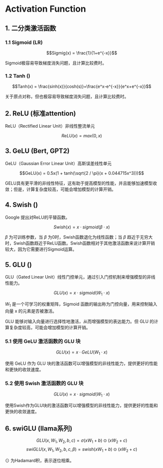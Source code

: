 # Activation Function

## 1. 二分类激活函数
### 1.1 Sigmoid (LR)
$$Sigmig(x) = \frac{1}{1+e^{-x}}$$

Sigmoid极容易导致梯度消失问题，且计算比较费时。

### 1.2 Tanh ()
$$Tanh(x) = \frac{sinh(x)}{cosh(s)}=\frac{e^x-e^{-x}}{e^x+e^{-x}}$$

关于原点对称，但也极容易导致梯度消失问题，且计算比较费时。

## 2. ReLU (标准attention)
ReLU（Rectified Linear Unit）非线性整流单元

$$ReLU(x) = max(0, x)$$

## 3. GeLU (Bert, GPT2)

GeLU（Gaussian Error Linear Unit）高斯误差线性单元

$$GeLU(x) = 0.5x(1 + tanh(\sqrt{2 / \pi}(x + 0.044715x^3)))$$

GELU具有更平滑的非线性特征，这有助于提高模型的性能，并且能够加速模型收敛；但是，计算复杂度较高，可能会增加模型的计算开销。

## 4. Swish ()
Google 提出对ReLU的平替函数。

$$Swish(x) = x \cdot sigmoid(\beta \cdot x)$$

$\beta$ 为可训练参数，当 $\beta$ 为0时，Swish函数退化为线性函数；当 $\beta$ 趋近于无穷大时，Swish函数趋近于ReLU函数。Swish函数相对于其他激活函数来说计算开销较大，因为它需要进行Sigmoid运算。

## 5. GLU ()
GLU（Gated Linear Unit）线性门控单元，通过引入门控机制来增强模型的非线性能力。

$$GLU(x) = x \cdot sigmoid(W_1 \cdot x)$$

$W_1$ 是一个可学习的权重矩阵，Sigmoid 函数的输出称为门控向量，用来控制输入向量 x 的元素是否被激活。

GLU 能够对输入向量进行选择性地激活，从而增强模型的表达能力。但 GLU 的计算复杂度较高，可能会增加模型的计算开销。

### 5.1 使用 GeLU 激活函数的 GLU 块

$$GLU(x) = x \cdot GeLU(W_1 \cdot x)$$

使用 GeLU 作为 GLU 块的激活函数可以增强模型的非线性能力，提供更好的性能和更快的收敛速度。

### 5.2 使用 Swish 激活函数的 GLU 块

$$GLU(x) = x \cdot sigmoid(W_1 \cdot x)$$

使用Swish作为GLU块的激活函数可以增强模型的非线性能力，提供更好的性能和更快的收敛速度。

## 6. swiGLU (llama系列)

$$GLU(x,W_1,W_2,b,c)=\sigma(xW_1+b) \odot (xW_2+c)$$
$$swiGLU(x,W_1,W_2,b,c,\beta)=swish(xW_1+b) \odot (xW_2+c)$$

$\odot$ 为Hadamard积，表示逐位相乘。